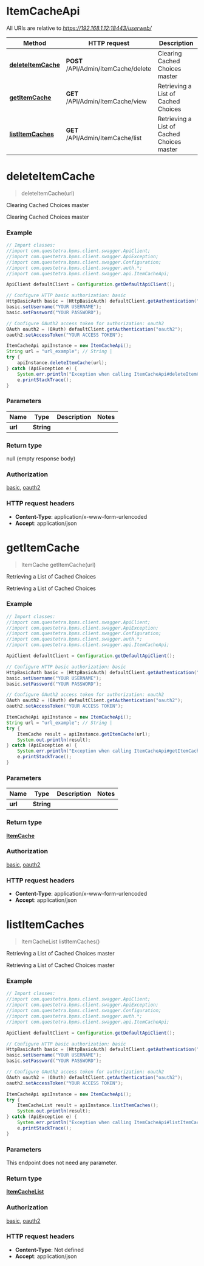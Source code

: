 # ItemCacheApi

All URIs are relative to *https://192.168.1.12:18443/userweb/*

Method | HTTP request | Description
------------- | ------------- | -------------
[**deleteItemCache**](ItemCacheApi.md#deleteItemCache) | **POST** /API/Admin/ItemCache/delete | Clearing Cached Choices master
[**getItemCache**](ItemCacheApi.md#getItemCache) | **GET** /API/Admin/ItemCache/view | Retrieving a List of Cached Choices
[**listItemCaches**](ItemCacheApi.md#listItemCaches) | **GET** /API/Admin/ItemCache/list | Retrieving a List of Cached Choices master


<a name="deleteItemCache"></a>
# **deleteItemCache**
> deleteItemCache(url)

Clearing Cached Choices master

Clearing Cached Choices master

### Example
```java
// Import classes:
//import com.questetra.bpms.client.swagger.ApiClient;
//import com.questetra.bpms.client.swagger.ApiException;
//import com.questetra.bpms.client.swagger.Configuration;
//import com.questetra.bpms.client.swagger.auth.*;
//import com.questetra.bpms.client.swagger.api.ItemCacheApi;

ApiClient defaultClient = Configuration.getDefaultApiClient();

// Configure HTTP basic authorization: basic
HttpBasicAuth basic = (HttpBasicAuth) defaultClient.getAuthentication("basic");
basic.setUsername("YOUR USERNAME");
basic.setPassword("YOUR PASSWORD");

// Configure OAuth2 access token for authorization: oauth2
OAuth oauth2 = (OAuth) defaultClient.getAuthentication("oauth2");
oauth2.setAccessToken("YOUR ACCESS TOKEN");

ItemCacheApi apiInstance = new ItemCacheApi();
String url = "url_example"; // String | 
try {
    apiInstance.deleteItemCache(url);
} catch (ApiException e) {
    System.err.println("Exception when calling ItemCacheApi#deleteItemCache");
    e.printStackTrace();
}
```

### Parameters

Name | Type | Description  | Notes
------------- | ------------- | ------------- | -------------
 **url** | **String**|  |

### Return type

null (empty response body)

### Authorization

[basic](../README.md#basic), [oauth2](../README.md#oauth2)

### HTTP request headers

 - **Content-Type**: application/x-www-form-urlencoded
 - **Accept**: application/json

<a name="getItemCache"></a>
# **getItemCache**
> ItemCache getItemCache(url)

Retrieving a List of Cached Choices

Retrieving a List of Cached Choices

### Example
```java
// Import classes:
//import com.questetra.bpms.client.swagger.ApiClient;
//import com.questetra.bpms.client.swagger.ApiException;
//import com.questetra.bpms.client.swagger.Configuration;
//import com.questetra.bpms.client.swagger.auth.*;
//import com.questetra.bpms.client.swagger.api.ItemCacheApi;

ApiClient defaultClient = Configuration.getDefaultApiClient();

// Configure HTTP basic authorization: basic
HttpBasicAuth basic = (HttpBasicAuth) defaultClient.getAuthentication("basic");
basic.setUsername("YOUR USERNAME");
basic.setPassword("YOUR PASSWORD");

// Configure OAuth2 access token for authorization: oauth2
OAuth oauth2 = (OAuth) defaultClient.getAuthentication("oauth2");
oauth2.setAccessToken("YOUR ACCESS TOKEN");

ItemCacheApi apiInstance = new ItemCacheApi();
String url = "url_example"; // String | 
try {
    ItemCache result = apiInstance.getItemCache(url);
    System.out.println(result);
} catch (ApiException e) {
    System.err.println("Exception when calling ItemCacheApi#getItemCache");
    e.printStackTrace();
}
```

### Parameters

Name | Type | Description  | Notes
------------- | ------------- | ------------- | -------------
 **url** | **String**|  |

### Return type

[**ItemCache**](ItemCache.md)

### Authorization

[basic](../README.md#basic), [oauth2](../README.md#oauth2)

### HTTP request headers

 - **Content-Type**: application/x-www-form-urlencoded
 - **Accept**: application/json

<a name="listItemCaches"></a>
# **listItemCaches**
> ItemCacheList listItemCaches()

Retrieving a List of Cached Choices master

Retrieving a List of Cached Choices master

### Example
```java
// Import classes:
//import com.questetra.bpms.client.swagger.ApiClient;
//import com.questetra.bpms.client.swagger.ApiException;
//import com.questetra.bpms.client.swagger.Configuration;
//import com.questetra.bpms.client.swagger.auth.*;
//import com.questetra.bpms.client.swagger.api.ItemCacheApi;

ApiClient defaultClient = Configuration.getDefaultApiClient();

// Configure HTTP basic authorization: basic
HttpBasicAuth basic = (HttpBasicAuth) defaultClient.getAuthentication("basic");
basic.setUsername("YOUR USERNAME");
basic.setPassword("YOUR PASSWORD");

// Configure OAuth2 access token for authorization: oauth2
OAuth oauth2 = (OAuth) defaultClient.getAuthentication("oauth2");
oauth2.setAccessToken("YOUR ACCESS TOKEN");

ItemCacheApi apiInstance = new ItemCacheApi();
try {
    ItemCacheList result = apiInstance.listItemCaches();
    System.out.println(result);
} catch (ApiException e) {
    System.err.println("Exception when calling ItemCacheApi#listItemCaches");
    e.printStackTrace();
}
```

### Parameters
This endpoint does not need any parameter.

### Return type

[**ItemCacheList**](ItemCacheList.md)

### Authorization

[basic](../README.md#basic), [oauth2](../README.md#oauth2)

### HTTP request headers

 - **Content-Type**: Not defined
 - **Accept**: application/json

